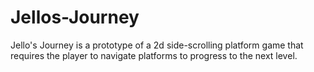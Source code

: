 # Jellos-Journey
Jello's Journey is a prototype of a 2d side-scrolling platform game that requires the player to navigate platforms to progress to the next level.
